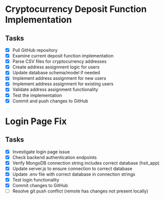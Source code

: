 # Cryptocurrency Deposit Function Implementation

## Tasks
- [x] Pull GitHub repository
- [x] Examine current deposit function implementation
- [x] Parse CSV files for cryptocurrency addresses
- [x] Create address assignment logic for users
- [x] Update database schema/model if needed
- [x] Implement address assignment for new users
- [x] Implement address assignment for existing users
- [x] Validate address assignment functionality
- [x] Test the implementation
- [x] Commit and push changes to GitHub

# Login Page Fix

## Tasks
- [x] Investigate login page issue
- [x] Check backend authentication endpoints
- [x] Verify MongoDB connection string includes correct database (hsit_app)
- [x] Update server.js to ensure connection to correct database
- [x] Update .env file with correct database in connection strings
- [x] Test login functionality
- [x] Commit changes to GitHub
- [ ] Resolve git push conflict (remote has changes not present locally)
